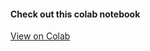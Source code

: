 #### Check out this colab notebook


[View on Colab](https://colab.research.google.com/drive/1GQBuSijhWneRGI8_Z9uRi34rGujUnDiE?usp=sharing)
